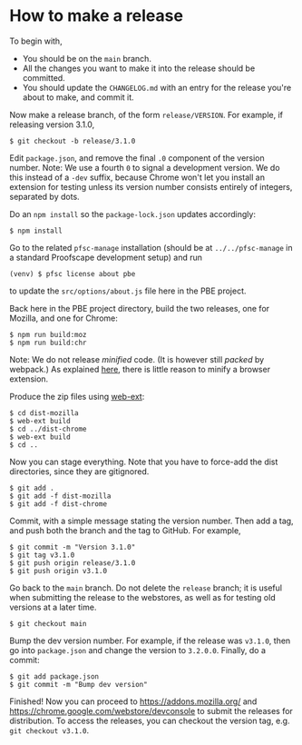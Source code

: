 # How to make a release


To begin with,

* You should be on the `main` branch.
* All the changes you want to make it into the release should be committed.
* You should update the `CHANGELOG.md` with an entry for the release you're about to
  make, and commit it.

Now make a release branch, of the form `release/VERSION`. For example,
if releasing version 3.1.0,

    $ git checkout -b release/3.1.0

Edit `package.json`, and remove the final `.0` component of the version number.
Note: We use a fourth `0` to signal a development version. We do this instead of
a `-dev` suffix, because Chrome won't let you install an extension for testing
unless its version number consists entirely of integers, separated by dots.

Do an `npm install` so the `package-lock.json` updates accordingly:

    $ npm install

Go to the related `pfsc-manage` installation (should be at `../../pfsc-manage` in
a standard Proofscape development setup) and run

    (venv) $ pfsc license about pbe

to update the `src/options/about.js` file here in the PBE project.

Back here in the PBE project directory, build the two releases, one for Mozilla,
and one for Chrome:

    $ npm run build:moz
    $ npm run build:chr

Note: We do not release _minified_ code. (It is however still _packed_ by webpack.)
As explained [here](https://extensionworkshop.com/documentation/publish/source-code-submission/),
there is little reason to minify a browser extension.

Produce the zip files using
[web-ext](https://extensionworkshop.com/documentation/develop/getting-started-with-web-ext/):

    $ cd dist-mozilla
    $ web-ext build
    $ cd ../dist-chrome
    $ web-ext build
    $ cd ..

Now you can stage everything. Note that you have to force-add the dist directories,
since they are gitignored.

    $ git add .
    $ git add -f dist-mozilla
    $ git add -f dist-chrome

Commit, with a simple message stating the version number. Then add a tag, and push both
the branch and the tag to GitHub. For example,

    $ git commit -m "Version 3.1.0"
    $ git tag v3.1.0
    $ git push origin release/3.1.0
    $ git push origin v3.1.0

Go back to the `main` branch. Do not delete the `release` branch; it is useful when
submitting the release to the webstores, as well as for testing old versions at a later
time.

    $ git checkout main

Bump the dev version number. For example, if the release was `v3.1.0`, then go
into `package.json` and change the version to `3.2.0.0`. Finally, do a commit:

    $ git add package.json
    $ git commit -m "Bump dev version"

Finished! Now you can proceed to
<https://addons.mozilla.org/> and <https://chrome.google.com/webstore/devconsole>
to submit the releases for distribution. To access the releases, you can checkout
the version tag, e.g. `git checkout v3.1.0`.

